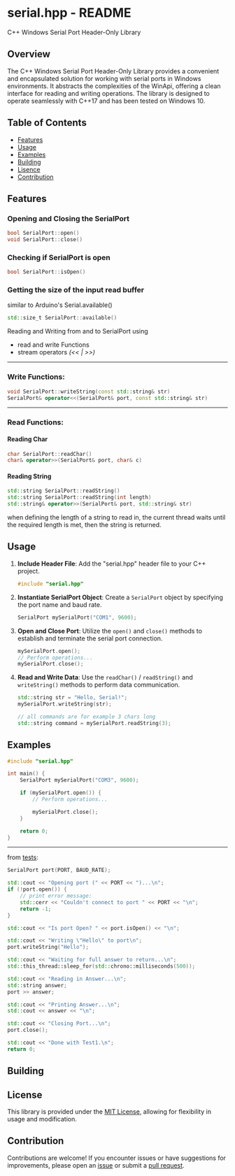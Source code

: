 # serial.hpp - README

C++ Windows Serial Port Header-Only Library

## Overview

The C++ Windows Serial Port Header-Only Library provides a convenient and encapsulated solution for working with serial ports in Windows environments. It abstracts the complexities of the WinApi, offering a clean interface for reading and writing operations. The library is designed to operate seamlessly with C++17 and has been tested on Windows 10.

## Table of Contents

 - [Features](#features)
 - [Usage](#usage)
 - [Examples](#examples)
 - [Building](#building)
 - [Lisence](#license)
 - [Contribution](#contribution)

## Features

### Opening and Closing the SerialPort

```cpp
bool SerialPort::open()
void SerialPort::close()
```

### Checking if SerialPort is open

```cpp
bool SerialPort::isOpen()
```

### Getting the size of the input read buffer 
similar to Arduino's Serial.available()

```cpp
std::size_t SerialPort::available()
```

Reading and Writing from and to SerialPort using

 - read and write Functions
 - stream operators _(*<<* | *>>*)_

---
### Write Functions:
```cpp
void SerialPort::writeString(const std::string& str)
SerialPort& operator<<(SerialPort& port, const std::string& str)
```
---
### Read Functions:

#### Reading Char
```cpp
char SerialPort::readChar()
char& operator>>(SerialPort& port, char& c)
```

#### Reading String

```cpp
std::string SerialPort::readString()
std::string SerialPort::readString(int length)
std::string& operator>>(SerialPort& port, std::string& str)
```

when defining the length of a string to read in, the current thread waits until the required length is met, then the string is returned.

## Usage

1. **Include Header File**: Add the "serial.hpp" header file to your C++ project.

    ```cpp
    #include "serial.hpp"
    ```

2. **Instantiate SerialPort Object**: Create a `SerialPort` object by specifying the port name and baud rate.

    ```cpp
    SerialPort mySerialPort("COM1", 9600);
    ```

3. **Open and Close Port**: Utilize the `open()` and `close()` methods to establish and terminate the serial port connection.

    ```cpp
    mySerialPort.open();
    // Perform operations...
    mySerialPort.close();
    ```

4. **Read and Write Data**: Use the `readChar()` / `readString()` and `writeString()` methods to perform data communication.

    ```cpp
    std::string str = "Hello, Serial!";
    mySerialPort.writeString(str);
    
    // all commands are for example 3 chars long
    std::string command = mySerialPort.readString(3);
    ```

## Examples

```cpp
#include "serial.hpp"

int main() {
    SerialPort mySerialPort("COM3", 9600);

    if (mySerialPort.open()) {
        // Perform operations...

        mySerialPort.close();
    }

    return 0;
}
```
---
from [tests](test.cpp):
```cpp
SerialPort port(PORT, BAUD_RATE);

std::cout << "Opening port (" << PORT << ")...\n";
if (!port.open()) {
    // print error message:
    std::cerr << "Couldn't connect to port " << PORT << "\n";
    return -1;
}

std::cout << "Is port Open? " << port.isOpen() << "\n";

std::cout << "Writing \"Hello\" to port\n";
port.writeString("Hello");

std::cout << "Waiting for full answer to return...\n";
std::this_thread::sleep_for(std::chrono::milliseconds(500));

std::cout << "Reading in Answer...\n";
std::string answer;
port >> answer;

std::cout << "Printing Answer...\n";
std::cout << answer << "\n";

std::cout << "Closing Port...\n";
port.close();

std::cout << "Done with Test1.\n";
return 0;
```

## Building



## License

This library is provided under the [MIT License](LICENSE), allowing for flexibility in usage and modification.

## Contribution

Contributions are welcome! If you encounter issues or have suggestions for improvements, please open an [issue](https://github.com/morrrrrrrr/serial.hpp/issues) or submit a [pull request](https://github.com/morrrrrrrr/serial.hpp/pulls).
